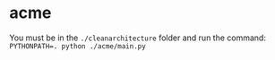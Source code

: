 # acme

You must be in the `./cleanarchitecture` folder and run the command: `PYTHONPATH=. python ./acme/main.py`